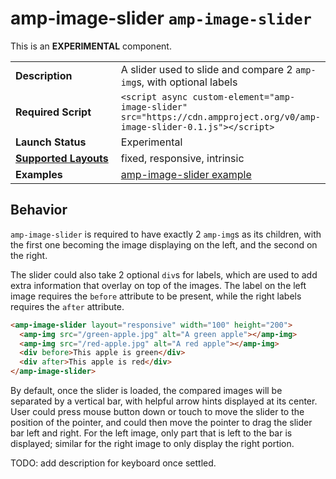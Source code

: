 <!--
Copyright 2018 The AMP HTML Authors. All Rights Reserved.

Licensed under the Apache License, Version 2.0 (the "License");
you may not use this file except in compliance with the License.
You may obtain a copy of the License at

      http://www.apache.org/licenses/LICENSE-2.0

Unless required by applicable law or agreed to in writing, software
distributed under the License is distributed on an "AS-IS" BASIS,
WITHOUT WARRANTIES OR CONDITIONS OF ANY KIND, either express or implied.
See the License for the specific language governing permissions and
limitations under the License.
-->

# <a name="`amp-image-slider`">amp-image-slider</a> `amp-image-slider`

This is an __EXPERIMENTAL__ component.

<table>
  <tr>
    <td width="40%"><strong>Description</strong></td>
    <td>A slider used to slide and compare 2 <code>amp-img</code>s, with optional labels</td>
  </tr>
  <tr>
    <td width="40%"><strong>Required Script</strong></td>
    <td><code>&lt;script async custom-element="amp-image-slider" src="https://cdn.ampproject.org/v0/amp-image-slider-0.1.js">&lt;/script></code></td>
  </tr>
  <tr>
    <td class="col-fourty"><strong>Launch Status</strong></td>
    <td>Experimental</td>
  </tr>
  <tr>
    <td class="col-fourty"><strong><a href="https://www.ampproject.org/docs/guides/responsive/control_layout.html">Supported Layouts</a></strong></td>
    <td>fixed, responsive, intrinsic</td>
  </tr>
  <tr>
    <td width="40%"><strong>Examples</strong></td>
    <td><a href="https://ampbyexample.com/components/amp-image-slider/">amp-image-slider example</a></td>
  </tr>
</table>

## Behavior

`amp-image-slider` is required to have exactly 2 `amp-img`s as its children, with the first one becoming the image displaying on the left, and the second on the right.

The slider could also take 2 optional `div`s for labels, which are used to add extra information that overlay on top of the images. The label on the left image requires the `before` attribute to be present, while the right labels requires the `after` attribute.

```html
<amp-image-slider layout="responsive" width="100" height="200">
  <amp-img src="/green-apple.jpg" alt="A green apple"></amp-img>
  <amp-img src="/red-apple.jpg" alt="A red apple"></amp-img>
  <div before>This apple is green</div>
  <div after>This apple is red</div>
</amp-image-slider>
```

By default, once the slider is loaded, the compared images will be separated by a vertical bar, with helpful arrow hints displayed at its center. User could press mouse button down or touch to move the slider to the position of the pointer, and could then move the pointer to drag the slider bar left and right. For the left image, only part that is left to the bar is displayed; similar for the right image to only display the right portion.

TODO: add description for keyboard once settled.
